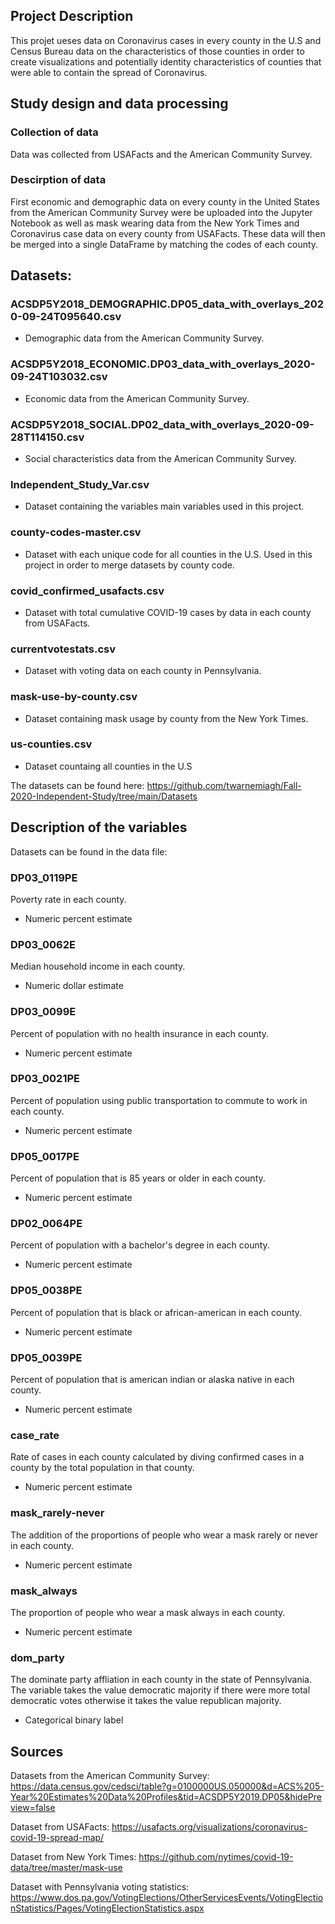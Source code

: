 ## Project Description
This projet ueses data on Coronavirus cases in every county in the U.S and Census Bureau data on the characteristics of those counties in order to create visualizations and potentially identity characteristics of counties that were able to contain the spread of Coronavirus. 


## Study design and data processing

### Collection of data
Data was collected from USAFacts and the American Community Survey.

### Descirption of data
First economic and demographic data on every county in the United States from the American Community Survey were be uploaded into the Jupyter Notebook as well as mask wearing data from the New York Times and Coronavirus case data on every county from USAFacts. These data will then be merged into a single DataFrame by matching the codes of each county. 

## Datasets:

### ACSDP5Y2018_DEMOGRAPHIC.DP05_data_with_overlays_2020-09-24T095640.csv
 - Demographic data from the American Community Survey.

### ACSDP5Y2018_ECONOMIC.DP03_data_with_overlays_2020-09-24T103032.csv
 - Economic data from the American Community Survey.

### ACSDP5Y2018_SOCIAL.DP02_data_with_overlays_2020-09-28T114150.csv
 - Social characteristics data from the American Community Survey.

### Independent_Study_Var.csv
 - Dataset containing the variables main variables used in this project.

### county-codes-master.csv
 - Dataset with each unique code for all counties in the U.S. Used in this project in order to merge datasets by county code.

### covid_confirmed_usafacts.csv
 - Dataset with total cumulative COVID-19 cases by data in each county from USAFacts.

### currentvotestats.csv
 - Dataset with voting data on each county in Pennsylvania.

### mask-use-by-county.csv
 - Dataset containing mask usage by county from the New York Times. 

### us-counties.csv
 - Dataset countaing all counties in the U.S

The datasets can be found here: 
https://github.com/twarnemiagh/Fall-2020-Independent-Study/tree/main/Datasets

## Description of the variables
Datasets can be found in the data file:

### DP03_0119PE 
Poverty rate in each county.
 - Numeric percent estimate

### DP03_0062E
Median household income in each county.
 - Numeric dollar estimate
 
### DP03_0099E
Percent of population with no health insurance in each county.
 - Numeric percent estimate

### DP03_0021PE
Percent of population using public transportation to commute to work in each county.
 - Numeric percent estimate

### DP05_0017PE 
Percent of population that is 85 years or older in each county.
 - Numeric percent estimate

### DP02_0064PE
Percent of population with a bachelor's degree in each county.
 - Numeric percent estimate
 
### DP05_0038PE
Percent of population that is black or african-american in each county.
 - Numeric percent estimate

### DP05_0039PE
Percent of population that is american indian or alaska native in each county.
 - Numeric percent estimate
 
### case_rate
Rate of cases in each county calculated by diving confirmed cases in a county by the total population in that county.
 - Numeric percent estimate
 
### mask_rarely-never
The addition of the proportions of people who wear a mask rarely or never in each county.
 - Numeric percent estimate

### mask_always
The proportion of people who wear a mask always in each county.
 - Numeric percent estimate
 
### dom_party
The dominate party affliation in each county in the state of Pennsylvania. The variable takes the value democratic majority if there were more total democratic votes otherwise it takes the value republican majority.
 - Categorical binary label
 


## Sources
Datasets from the American Community Survey: 
https://data.census.gov/cedsci/table?g=0100000US.050000&d=ACS%205-Year%20Estimates%20Data%20Profiles&tid=ACSDP5Y2019.DP05&hidePreview=false

Dataset from USAFacts: 
https://usafacts.org/visualizations/coronavirus-covid-19-spread-map/

Dataset from New York Times:
https://github.com/nytimes/covid-19-data/tree/master/mask-use

Dataset with Pennsylvania voting statistics:
https://www.dos.pa.gov/VotingElections/OtherServicesEvents/VotingElectionStatistics/Pages/VotingElectionStatistics.aspx
